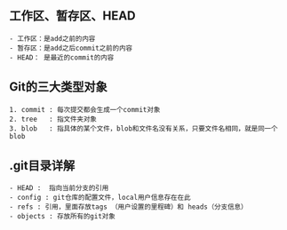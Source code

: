 ## 工作区、暂存区、HEAD

	- 工作区：是add之前的内容
	- 暂存区：是add之后commit之前的内容
	- HEAD： 是最近的commit的内容

## Git的三大类型对象
	1. commit : 每次提交都会生成一个commit对象
	2. tree   : 指文件夹对象
	3. blob	  : 指具体的某个文件，blob和文件名没有关系，只要文件名相同，就是同一个blob


## .git目录详解
	- HEAD :  指向当前分支的引用
	- config : git仓库的配置文件，local用户信息存在在此
	- refs : 引用，里面存放tags （用户设置的里程碑）和 heads（分支信息）
	- objects : 存放所有的git对象